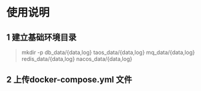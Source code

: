 # 使用说明

## 1 建立基础环境目录
> mkdir -p db_data/{data,log} taos_data/{data,log} mq_data/{data,log} redis_data/{data,log} nacos_data/{data,log}

## 2 上传docker-compose.yml 文件

